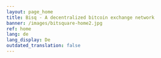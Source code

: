 ```yaml
---
layout: page_home
title: Bisq - A decentralized bitcoin exchange network
banner: /images/bitsquare-home2.jpg
ref: home
lang: de
lang_display: De
outdated_translation: false
---
```

